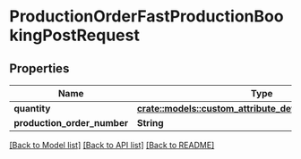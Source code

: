 # ProductionOrderFastProductionBookingPostRequest

## Properties

Name | Type | Description | Notes
------------ | ------------- | ------------- | -------------
**quantity** | [**crate::models::custom_attribute_definition::AttributeType**](decimal.md) |  | 
**production_order_number** | **String** |  | 

[[Back to Model list]](../README.md#documentation-for-models) [[Back to API list]](../README.md#documentation-for-api-endpoints) [[Back to README]](../README.md)


